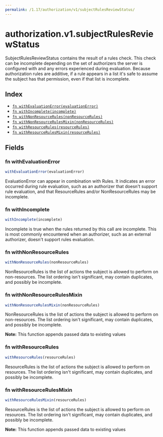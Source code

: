 ```yaml
---
permalink: /1.17/authorization/v1/subjectRulesReviewStatus/
---
```


# authorization.v1.subjectRulesReviewStatus

SubjectRulesReviewStatus contains the result of a rules check. This check can be incomplete depending on the set of authorizers the server is configured with and any errors experienced during evaluation. Because authorization rules are additive, if a rule appears in a list it's safe to assume the subject has that permission, even if that list is incomplete.

## Index

* [`fn withEvaluationError(evaluationError)`](#fn-withevaluationerror)
* [`fn withIncomplete(incomplete)`](#fn-withincomplete)
* [`fn withNonResourceRules(nonResourceRules)`](#fn-withnonresourcerules)
* [`fn withNonResourceRulesMixin(nonResourceRules)`](#fn-withnonresourcerulesmixin)
* [`fn withResourceRules(resourceRules)`](#fn-withresourcerules)
* [`fn withResourceRulesMixin(resourceRules)`](#fn-withresourcerulesmixin)

## Fields

### fn withEvaluationError

```ts
withEvaluationError(evaluationError)
```

EvaluationError can appear in combination with Rules. It indicates an error occurred during rule evaluation, such as an authorizer that doesn't support rule evaluation, and that ResourceRules and/or NonResourceRules may be incomplete.

### fn withIncomplete

```ts
withIncomplete(incomplete)
```

Incomplete is true when the rules returned by this call are incomplete. This is most commonly encountered when an authorizer, such as an external authorizer, doesn't support rules evaluation.

### fn withNonResourceRules

```ts
withNonResourceRules(nonResourceRules)
```

NonResourceRules is the list of actions the subject is allowed to perform on non-resources. The list ordering isn't significant, may contain duplicates, and possibly be incomplete.

### fn withNonResourceRulesMixin

```ts
withNonResourceRulesMixin(nonResourceRules)
```

NonResourceRules is the list of actions the subject is allowed to perform on non-resources. The list ordering isn't significant, may contain duplicates, and possibly be incomplete.

**Note:** This function appends passed data to existing values

### fn withResourceRules

```ts
withResourceRules(resourceRules)
```

ResourceRules is the list of actions the subject is allowed to perform on resources. The list ordering isn't significant, may contain duplicates, and possibly be incomplete.

### fn withResourceRulesMixin

```ts
withResourceRulesMixin(resourceRules)
```

ResourceRules is the list of actions the subject is allowed to perform on resources. The list ordering isn't significant, may contain duplicates, and possibly be incomplete.

**Note:** This function appends passed data to existing values